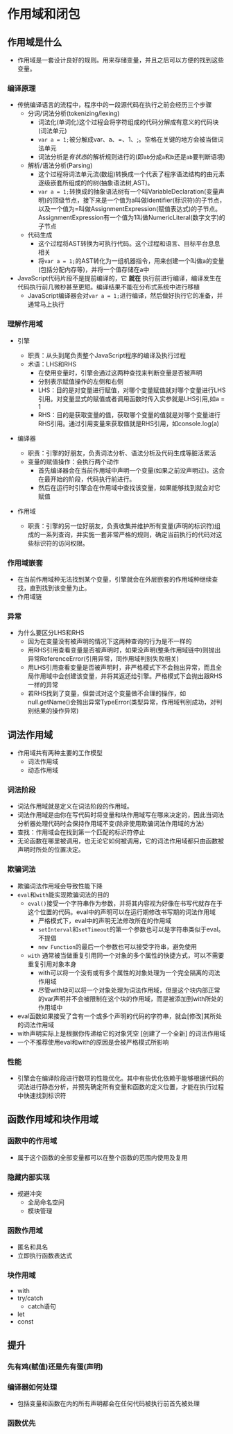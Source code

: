# 作用域和闭包
## 作用域是什么 
- 作用域是一套设计良好的规则。用来存储变量，并且之后可以方便的找到这些变量。

### 编译原理
- 传统编译语言的流程中，程序中的一段源代码在执行之前会经历三个步骤
    + 分词/词法分析(tokenizing/lexing)
        * 词法化(单词化)这个过程会将字符组成的代码分解成有意义的代码块(词法单元)
        * `var a = 1;`被分解成var、a、=、1、;。空格在关键的地方会被当做词法单元
        * 词法分析是*有状态*的解析规则进行的(即`ab`分成`a`和`b`还是`ab`要判断语境)
    + 解析/语法分析(Parsing)
        * 这个过程将词法单元流(数组)转换成一个代表了程序语法结构的由元素逐级嵌套所组成的的树(抽象语法树,AST)。
        * `var a = 1;`转换成的抽象语法树有一个叫VariableDeclaration(变量声明)的顶级节点，接下来是一个值为a叫做Identifier(标识符)的子节点，以及一个值为=叫做AssignmentExpression(赋值表达式)的子节点。AssignmentExpression有一个值为1叫做NumericLiteral(数字文字)的子节点
    + 代码生成
        * 这个过程将AST转换为可执行代码。这个过程和语言、目标平台息息相关
        * 将`var a = 1;`的AST转化为一组机器指令，用来创建一个叫做a的变量(包括分配内存等)，并将一个值存储在a中
- JavaScript代码片段不是提前编译的，它 **就在** 执行前进行编译，编译发生在代码执行前几微秒甚至更短。编译结果不能在分布式系统中进行移植
    + JavaScript编译器会对`var a = 1;`进行编译，然后做好执行它的准备，并通常马上执行

### 理解作用域
- 引擎
    + 职责：从头到尾负责整个JavaScript程序的编译及执行过程
    + 术语：LHS和RHS
        + 在使用变量时，引擎会通过这两种查找来判断变量是否被声明
        + 分别表示赋值操作的左侧和右侧
        + LHS：目的是对变量进行赋值，对哪个变量赋值就对哪个变量进行LHS引用。对变量显式的赋值或者调用函数时传入实参就是LHS引用,如a = 1
        + RHS：目的是获取变量的值，获取哪个变量的值就是对哪个变量进行RHS引用。通过引用变量来获取值就是RHS引用，如console.log(a)
       
- 编译器
    + 职责：引擎的好朋友，负责词法分析、语法分析及代码生成等脏活累活
    + 变量的赋值操作：会执行两个动作
        + 首先编译器会在当前作用域中声明一个变量(如果之前没声明过)。这会在最开始的阶段，代码执行前进行。
        + 然后在运行时引擎会在作用域中查找该变量，如果能够找到就会对它赋值
- 作用域
    + 职责：引擎的另一位好朋友，负责收集并维护所有变量(声明的标识符)组成的一系列查询，并实施一套非常严格的规则，确定当前执行的代码对这些标识符的访问权限。

### 作用域嵌套
- 在当前作用域种无法找到某个变量，引擎就会在外层嵌套的作用域种继续查找，直到找到该变量为止。
- 作用域链

### 异常
- 为什么要区分LHS和RHS
    + 因为在变量没有被声明的情况下这两种查询的行为是不一样的
    + 用RHS引用查看变量是否被声明时，如果没声明(整条作用域链中)则抛出异常ReferenceError(引用异常，同作用域判别失败相关)
    + 用LHS引用查看变量是否被声明时，非严格模式下不会抛出异常，而且全局作用域中会创建该变量，并将其返还给引擎。严格模式下会抛出跟RHS一样的异常
    + 若RHS找到了变量，但尝试对这个变量做不合理的操作，如null.getName()会抛出异常TypeError(类型异常，作用域判别成功，对判别结果的操作异常)

## 词法作用域
- 作用域共有两种主要的工作模型
    + 词法作用域
    + 动态作用域

### 词法阶段
- 词法作用域就是定义在词法阶段的作用域。
- 词法作用域是由你在写代码时将变量和块作用域写在哪来决定的，因此当词法分析器处理代码时会保持作用域不变(除非使用欺骗词法作用域的方法)
- 查找：作用域会在找到第一个匹配的标识符停止
- 无论函数在哪里被调用，也无论它如何被调用，它的词法作用域都只由函数被声明时所处的位置决定。

### 欺骗词法
- 欺骗词法作用域会导致性能下降
- `eval`和`with`能实现欺骗词法的目的
    + `eval()`接受一个字符串作为参数，并将其内容视为好像在书写代就存在于这个位置的代码。eval中的声明可以在运行期修改书写期的词法作用域
        + 严格模式下，eval中的声明无法修改所在的作用域
        + `setInterval`和`setTimeout`的第一个参数也可以是字符串类似于eval。不提倡
        + `new Function`的最后一个参数也可以接受字符串，避免使用
    - `with` 通常被当做重复引用同一个对象的多个属性的快捷方式，可以不需要重复引用对象本身
        + with可以将一个没有或有多个属性的对象处理为一个完全隔离的词法作用域
        + 尽管with块可以将一个对象处理为词法作用域，但是这个块内部正常的var声明并不会被限制在这个块的作用域，而是被添加到with所处的作用域中
- eval函数如果接受了含有一个或多个声明的代码的字符串，就会[修改]其所处的词法作用域
- with声明实际上是根据你传递给它的对象凭空 [创建了一个全新] 的词法作用域
- 一个不推荐使用eval和with的原因是会被严格模式所影响

### 性能
- 引擎会在编译阶段进行数项的性能优化。其中有些优化依赖于能够根据代码的词法进行静态分析，并预先确定所有变量和函数的定义位置，才能在执行过程中快速找到标识符

## 函数作用域和块作用域
### 函数中的作用域
- 属于这个函数的全部变量都可以在整个函数的范围内使用及复用

### 隐藏内部实现
- 规避冲突
    + 全局命名空间
    + 模块管理

### 函数作用域
- 匿名和具名
- 立即执行函数表达式

### 块作用域
- with
- try/catch
    + catch语句
- let
- const

## 提升
### 先有鸡(赋值)还是先有蛋(声明)
### 编译器如何处理
- 包括变量和函数在内的所有声明都会在任何代码被执行前首先被处理

### 函数优先









